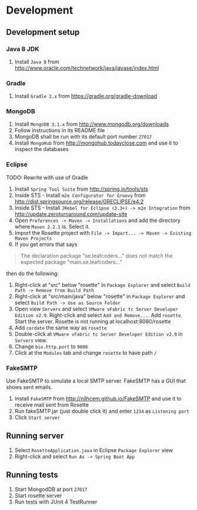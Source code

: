# Development

## Development setup

### Java 8 JDK

1. Install `Java 8` from http://www.oracle.com/technetwork/java/javase/index.html


### Gradle

1. Install `Gradle 2.x` from https://gradle.org/gradle-download


### MongoDB

1. Install `MongoDB 3.1.x` from http://www.mongodb.org/downloads
2. Follow instructions in its README file
3. MongoDB shall be run with its default port number `27017`
4. Install `MongoHub` from http://mongohub.todayclose.com and use it to inspect the databases


### Eclipse

TODO: Rewrite with use of Gradle

1. Install `Spring Tool Suite` from http://spring.io/tools/sts
2. Inside STS - Install `m2e Configurator for Groovy` from http://dist.springsource.org/release/GRECLIPSE/e4.2
3. Inside STS - Install `JRebel for Eclipse (3.3+) -> m2e Integration` from http://update.zeroturnaround.com/update-site
4. Open `Preferences -> Maven -> Installations` and add the directory where `Maven 2.2.1` is. Select it.
5. Import the Rosette project with `File -> Import... -> Maven -> Existing Maven Projects`
6. If you get errors that says

  > The declaration package "se.leafcoders..." does not match the expected package "main.se.leafcoders..."

  then do the following:
  1. Right-click at "src" below "rosette" in `Package Explorer` and select `Build Path -> Remove from Build Path`
  2. Right-click at "src/main/java" below "rosette" in `Package Explorer` and select `Build Path -> Use as Source Folder`
7. Open view `Servers` and select `VMware vFabric tc Server Developer Edition v2.9`. Right-click and select `Add and Remove...`. Add `rosette`. Start the server. Rosette is not running at localhost:8080/rosette
8. Add `cordate` the same way as `rosette`
9. Double-click at `VMware vFabric tc Server Developer Edition v2.9` in `Servers` view.
10. Change `bio.http.port` to `9000`
11. Click at the `Modules` tab and change `rosette` to have path `/`


### FakeSMTP

Use FakeSMTP to simulate a local SMTP server. FakeSMTP has a GUI that shows sent emails.

1. Install `FakeSMTP` from http://nilhcem.github.io/FakeSMTP and use it to receive mail sent from Rosette
2. Run fakeSMTP.jar (just double click it) and enter `1234` as `Listening port`
3. Click `Start server`


## Running server

1. Select `RosetteApplication.java` in Eclipse `Package Explorer` view
2. Right-click and select `Run As -> Spring Boot App`


## Running tests

1. Start MongodDB at port `27017`
2. Start rosette server
3. Run tests with JUnit 4 TestRunner
